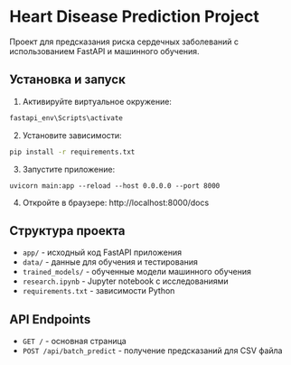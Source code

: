 # Heart Disease Prediction Project

Проект для предсказания риска сердечных заболеваний с использованием FastAPI и машинного обучения.

## Установка и запуск

1. Активируйте виртуальное окружение:

``` bash
fastapi_env\Scripts\activate
```

2. Установите зависимости:

```bash
pip install -r requirements.txt
```

3. Запустите приложение:

```bush
uvicorn main:app --reload --host 0.0.0.0 --port 8000
```

4. Откройте в браузере: http://localhost:8000/docs

## Структура проекта

- `app/` - исходный код FastAPI приложения
- `data/` - данные для обучения и тестирования
- `trained_models/` - обученные модели машинного обучения
- `research.ipynb` - Jupyter notebook с исследованиями
- `requirements.txt` - зависимости Python

## API Endpoints

- `GET /` - основная страница
- `POST /api/batch_predict` - получение предсказаний для CSV файла